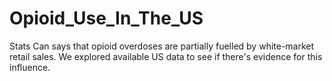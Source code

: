# Opioid_Use_In_The_US
Stats Can says that opioid overdoses are partially fuelled by white-market retail sales.  We explored available US data to see if there's evidence for this influence.
